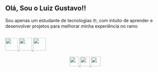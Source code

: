 ## Olá, Sou o Luiz Gustavo!!

<p>Sou apenas um estudante de tecnologias 🤓, com intuito de aprender e desenvolver projetos para melhorar minha experiência no ramo</p>

##

  <a href="https://developer.mozilla.org/pt-BR/docs/Web/JavaScript" target="blank">
    <img src="https://cdn.jsdelivr.net/gh/devicons/devicon/icons/javascript/javascript-original.svg" style="height: 40px;">
  </a>
  <a href="https://developer.mozilla.org/pt-BR/docs/Web/HTML" target="blank">
    <img src="https://cdn.jsdelivr.net/gh/devicons/devicon/icons/html5/html5-original.svg" style="height: 40px;">
  </a>
  <a href="https://developer.mozilla.org/pt-BR/docs/Web/CSS" target="blank">
    <img src="https://cdn.jsdelivr.net/gh/devicons/devicon/icons/css3/css3-original.svg" style="height: 40px;">
  </a>
  </br>

</div>
<br>
<div align="center">
  <a href="https://www.instagram.com/vitor_halliwell/" target="blank">
    <img src="https://img.shields.io/badge/Instagram-%23E4405F.svg?style=for-the-badge&logo=Instagram&logoColor=white" style="height: 30px;">
  </a>
  <a href="https://twitter.com/vitordotcom" target="blank">
    <img src="https://img.shields.io/badge/Twitter-%231DA1F2.svg?style=for-the-badge&logo=Twitter&logoColor=white" style="height: 30px;">
  </a>
  <a href="https://wa.me/5511976534383" target="blank">
    <img src="https://img.shields.io/badge/WhatsApp-25D366?style=for-the-badge&logo=whatsapp&logoColor=white" style="height: 30px;">
  </a>
</div>

